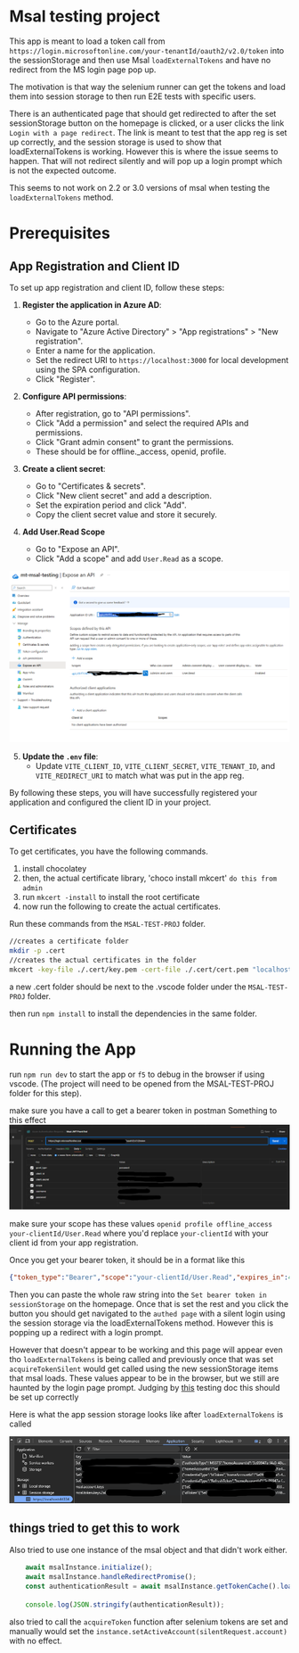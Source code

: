 # Msal testing project
This app is meant to load a token call from `https://login.microsoftonline.com/your-tenantId/oauth2/v2.0/token` into the sessionStorage and then use Msal `loadExternalTokens` and have no redirect from the MS login page pop up. 

The motivation is that way the selenium runner can get the tokens and load them into session storage to then run E2E tests with specific users. 

There is an authenticated page that should get redirected to after the set sessionStorage button on the homepage is clicked, or a user clicks the link `Login with a page redirect`. The link is meant to test that the app reg is set up correctly, and the session storage is used to show that loadExternalTokens is working. However this is where the issue seems to happen. That will not redirect silently and will pop up a login prompt which is not the expected outcome.

This seems to not work on 2.2 or 3.0 versions of msal when testing the `loadExternalTokens` method.

# Prerequisites
## App Registration and Client ID

To set up app registration and client ID, follow these steps:

1. **Register the application in Azure AD**:
    - Go to the Azure portal.
    - Navigate to "Azure Active Directory" > "App registrations" > "New registration".
    - Enter a name for the application.
    - Set the redirect URI to `https://localhost:3000` for local development using the SPA configuration.
    - Click "Register".

2. **Configure API permissions**:
    - After registration, go to "API permissions".
    - Click "Add a permission" and select the required APIs and permissions.
    - Click "Grant admin consent" to grant the permissions.
    - These should be for offline._access, openid, profile.

3. **Create a client secret**:
    - Go to "Certificates & secrets".
    - Click "New client secret" and add a description.
    - Set the expiration period and click "Add".
    - Copy the client secret value and store it securely.

4. **Add User.Read Scope**
    - Go to "Expose an API".
    - Click "Add a scope" and add `User.Read` as a scope.

![alt text](user-read-scope.png)

5. **Update the `.env` file**:
    - Update `VITE_CLIENT_ID`, `VITE_CLIENT_SECRET`, `VITE_TENANT_ID`, and `VITE_REDIRECT_URI` to match what was put in the app reg.


By following these steps, you will have successfully registered your application and configured the client ID in your project.

## Certificates

To get certificates, you have the following commands.

1. install chocolatey
2. then, the actual certificate library, 'choco install mkcert' `do this from admin`
3. run `mkcert -install` to install the root certificate
4. now run the following to create the actual certificates.



Run these commands from the `MSAL-TEST-PROJ` folder.
```bash
//creates a certificate folder
mkdir -p .cert
//creates the actual certificates in the folder 
mkcert -key-file ./.cert/key.pem -cert-file ./.cert/cert.pem "localhost"

```
a new .cert folder should be next to the .vscode folder under the `MSAL-TEST-PROJ` folder.


then run `npm install` to install the dependencies in the same folder.

# Running the App

run `npm run dev` to start the app or `f5` to debug in the browser if using vscode. (The project will need to be opened from the MSAL-TEST-PROJ folder for this step).


make sure you have a call to get a bearer token in postman 
Something to this effect 
![alt text](postman-ex.png)

make sure your scope has these values `openid profile offline_access your-clientId/User.Read` where you'd replace `your-clientId` with your client id from your app registration. 

Once you get your bearer token, it should be in a format like this 

```json 
{"token_type":"Bearer","scope":"your-clientId/User.Read","expires_in":4190,"ext_expires_in":4190,"access_token":"ey...","refresh_token":"...","id_token":"ey..."}
```

Then you can paste the whole raw string into the `Set bearer token in sessionStorage` on the homepage. 
Once that is set the rest and you click the button you should get navigated to the `authed page` with a silent login using the session storage via the loadExternalTokens method. However this is popping up a redirect with a login prompt.

However that doesn't appear to be working and this page will appear even tho `loadExternalTokens` is being called and previously once that was set `acquireTokenSilent` would get called using the new sessionStorage items that msal loads. These values appear to be in the browser, but we still are haunted by the login page prompt. Judging by [this](https://github.com/AzureAD/microsoft-authentication-library-for-js/blob/dev/lib/msal-browser/docs/testing.md) testing doc this should be set up correctly

Here is what the app session storage looks like after `loadExternalTokens` is called 

![alt text](sessionStorage-after-btn-click.png)


## things tried to get this to work
Also tried to use one instance of the msal object and that didn't work either. 
```javascript
    await msalInstance.initialize();
    await msalInstance.handleRedirectPromise();
    const authenticationResult = await msalInstance.getTokenCache().loadExternalTokens(silentRequest, serverResponse, loadTokenOptions);

    console.log(JSON.stringify(authenticationResult));
```

also tried to call the `acquireToken` function after selenium tokens are set and manually would set the `instance.setActiveAccount(silentRequest.account)` with no effect. 
